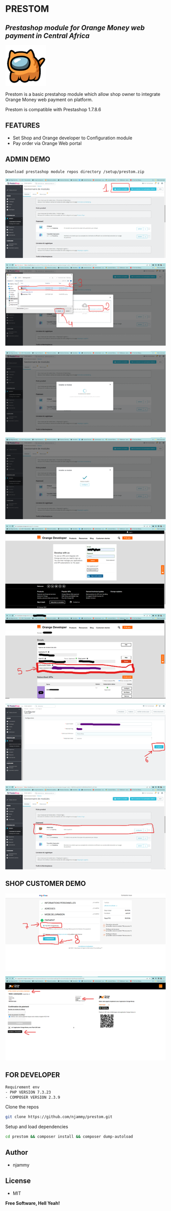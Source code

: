 # PRESTOM

## _Prestashop module for Orange Money web payment in Central Africa_

![Prestom Logo](./logo.png)

Prestom is a basic prestahop module which allow shop owner to integrate Orange Money web payment on platform.

Prestom is compatible with Prestashop 1.7.8.6

## FEATURES

- Set Shop and Orange developer to Configuration module
- Pay order via Orange Web portal

## ADMIN DEMO

    Download prestashop module repos directory /setup/prestom.zip

![Prestom Demo 1](./demo_img/demo_1.png)

![Prestom Demo 2](./demo_img/demo_2.png)

![Prestom Demo 3](./demo_img/demo_3.png)

![Prestom Demo 4](./demo_img/demo_4.png)

![Prestom Demo 5](./demo_img/demo_5.png)

![Prestom Demo 6](./demo_img/demo_6.png)

![Prestom Demo 7](./demo_img/demo_7.png)

![Prestom Demo 8](./demo_img/demo_8.png)

## SHOP CUSTOMER DEMO

![Prestom Demo 7](./demo_img/demo_9.png)

![Prestom Demo 8](./demo_img/demo_10.png)

## FOR DEVELOPER

    Requirement env
    - PHP VERSION 7.3.23
    - COMPOSER VERSION 2.3.9

Clone the repos
```sh
git clone https://github.com/njammy/prestom.git
```

Setup and load dependencies
```sh
cd prestom && composer install && composer dump-autoload
```

## Author

- njammy

## License

- MIT


**Free Software, Hell Yeah!**
